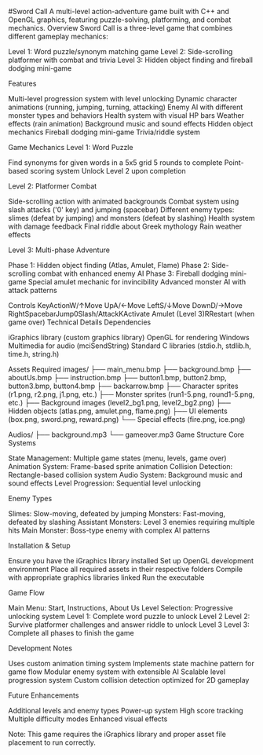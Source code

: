 #Sword Call
A multi-level action-adventure game built with C++ and OpenGL graphics, featuring puzzle-solving, platforming, and combat mechanics.
Overview
Sword Call is a three-level game that combines different gameplay mechanics:

Level 1: Word puzzle/synonym matching game
Level 2: Side-scrolling platformer with combat and trivia
Level 3: Hidden object finding and fireball dodging mini-game

Features

Multi-level progression system with level unlocking
Dynamic character animations (running, jumping, turning, attacking)
Enemy AI with different monster types and behaviors
Health system with visual HP bars
Weather effects (rain animation)
Background music and sound effects
Hidden object mechanics
Fireball dodging mini-game
Trivia/riddle system

Game Mechanics
Level 1: Word Puzzle

Find synonyms for given words in a 5x5 grid
5 rounds to complete
Point-based scoring system
Unlock Level 2 upon completion

Level 2: Platformer Combat

Side-scrolling action with animated backgrounds
Combat system using slash attacks ('0' key) and jumping (spacebar)
Different enemy types: slimes (defeat by jumping) and monsters (defeat by slashing)
Health system with damage feedback
Final riddle about Greek mythology
Rain weather effects

Level 3: Multi-phase Adventure

Phase 1: Hidden object finding (Atlas, Amulet, Flame)
Phase 2: Side-scrolling combat with enhanced enemy AI
Phase 3: Fireball dodging mini-game
Special amulet mechanic for invincibility
Advanced monster AI with attack patterns

Controls
KeyActionW/↑Move UpA/←Move LeftS/↓Move DownD/→Move RightSpacebarJump0Slash/AttackKActivate Amulet (Level 3)RRestart (when game over)
Technical Details
Dependencies

iGraphics library (custom graphics library)
OpenGL for rendering
Windows Multimedia for audio (mciSendString)
Standard C libraries (stdio.h, stdlib.h, time.h, string.h)

Assets Required
images/
├── main_menu.bmp
├── background.bmp
├── aboutUs.bmp
├── instruction.bmp
├── button1.bmp, button2.bmp, button3.bmp, button4.bmp
├── backarrow.bmp
├── Character sprites (r1.png, r2.png, j1.png, etc.)
├── Monster sprites (run1-5.png, round1-5.png, etc.)
├── Background images (level2_bg1.png, level2_bg2.png)
├── Hidden objects (atlas.png, amulet.png, flame.png)
├── UI elements (box.png, sword.png, reward.png)
└── Special effects (fire.png, ice.png)

Audios/
├── background.mp3
└── gameover.mp3
Game Structure
Core Systems

State Management: Multiple game states (menu, levels, game over)
Animation System: Frame-based sprite animation
Collision Detection: Rectangle-based collision system
Audio System: Background music and sound effects
Level Progression: Sequential level unlocking

Enemy Types

Slimes: Slow-moving, defeated by jumping
Monsters: Fast-moving, defeated by slashing
Assistant Monsters: Level 3 enemies requiring multiple hits
Main Monster: Boss-type enemy with complex AI patterns

Installation & Setup

Ensure you have the iGraphics library installed
Set up OpenGL development environment
Place all required assets in their respective folders
Compile with appropriate graphics libraries linked
Run the executable

Game Flow

Main Menu: Start, Instructions, About Us
Level Selection: Progressive unlocking system
Level 1: Complete word puzzle to unlock Level 2
Level 2: Survive platformer challenges and answer riddle to unlock Level 3
Level 3: Complete all phases to finish the game

Development Notes

Uses custom animation timing system
Implements state machine pattern for game flow
Modular enemy system with extensible AI
Scalable level progression system
Custom collision detection optimized for 2D gameplay

Future Enhancements

Additional levels and enemy types
Power-up system
High score tracking
Multiple difficulty modes
Enhanced visual effects


Note: This game requires the iGraphics library and proper asset file placement to run correctly.
